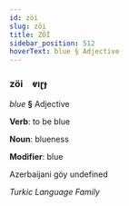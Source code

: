 ```yaml
---
id: zöi
slug: zöi
title: ZÖİ
sidebar_position: 512
hoverText: blue § Adjective
---
```


### zöi&emsp;<span kind="abugida">ⱴıɽɟ</span>

*blue* **§** Adjective

**Verb**: to be blue

**Noun**: blueness

**Modifier**: blue

Azerbaijani göy undefined

*Turkic Language Family*